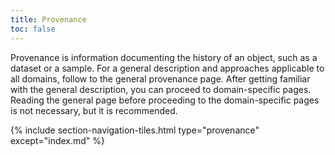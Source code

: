 ```yaml
---
title: Provenance
toc: false
---
```


Provenance is information documenting the history of an object, such as a dataset or a sample. For a general description and approaches applicable to all domains, follow to the general provenance page. After getting familiar with the general description, you can proceed to domain-specific pages. Reading the general page before proceeding to the domain-specific pages is not necessary, but it is recommended.


{% include section-navigation-tiles.html type="provenance" except="index.md" %}

